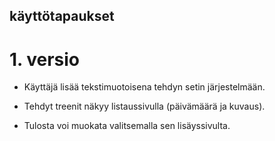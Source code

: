 ## käyttötapaukset

# 1. versio

* Käyttäjä lisää tekstimuotoisena tehdyn setin järjestelmään.

* Tehdyt treenit näkyy listaussivulla (päivämäärä ja kuvaus).

* Tulosta voi muokata valitsemalla sen lisäyssivulta.
